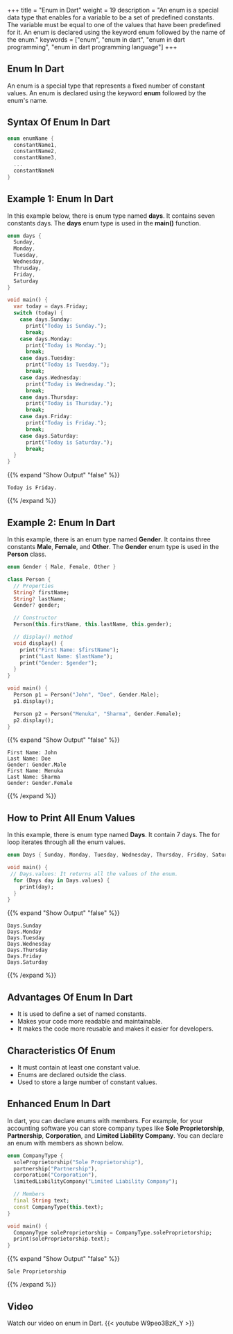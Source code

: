 +++
title = "Enum in Dart"
weight = 19
description = "An enum is a special data type that enables for a variable to be a set of predefined constants. The variable must be equal to one of the values that have been predefined for it. An enum is declared using the keyword enum followed by the name of the enum."
keywords = ["enum", "enum in dart", "enum in dart programming", "enum in dart programming language"]
+++

## Enum In Dart
An enum is a special type that represents a fixed number of constant values. An enum is declared using the keyword **enum** followed by the enum's name. 

## Syntax Of Enum In Dart
```dart
enum enumName {
  constantName1,
  constantName2,
  constantName3,
  ...
  constantNameN
}
```

## Example 1: Enum In Dart
In this example below, there is enum type named **days**. It contains seven constants days. The **days** enum type is used in the **main()** function.

```dart
enum days {
  Sunday,
  Monday,
  Tuesday,
  Wednesday,
  Thrusday,
  Friday,
  Saturday
}

void main() {
  var today = days.Friday;
  switch (today) {
    case days.Sunday:
      print("Today is Sunday.");
      break;
    case days.Monday:
      print("Today is Monday.");
      break;
    case days.Tuesday:
      print("Today is Tuesday.");
      break;
    case days.Wednesday:
      print("Today is Wednesday.");
      break;
    case days.Thursday:
      print("Today is Thursday.");
      break;
    case days.Friday:
      print("Today is Friday.");
      break;
    case days.Saturday:
      print("Today is Saturday.");
      break;
  }
}
```
{{% expand "Show Output" "false" %}}
````plaintext
Today is Friday.
````
{{% /expand %}}

## Example 2: Enum In Dart
In this example, there is an enum type named **Gender**. It contains three constants **Male**, **Female**, and **Other**. The **Gender** enum type is used in the **Person** class.

```dart
enum Gender { Male, Female, Other }

class Person {
  // Properties
  String? firstName;
  String? lastName;
  Gender? gender;

  // Constructor
  Person(this.firstName, this.lastName, this.gender);

  // display() method
  void display() {
    print("First Name: $firstName");
    print("Last Name: $lastName");
    print("Gender: $gender");
  }
}

void main() {
  Person p1 = Person("John", "Doe", Gender.Male);
  p1.display();

  Person p2 = Person("Menuka", "Sharma", Gender.Female);
  p2.display();
}
```
{{% expand "Show Output" "false" %}}
````plaintext
First Name: John
Last Name: Doe
Gender: Gender.Male
First Name: Menuka
Last Name: Sharma
Gender: Gender.Female
````
{{% /expand %}}

## How to Print All Enum Values
In this example, there is enum type named **Days**. It contain 7 days. The for loop iterates through all the enum values.
```dart
enum Days { Sunday, Monday, Tuesday, Wednesday, Thursday, Friday, Saturday }

void main() {
 // Days.values: It returns all the values of the enum.
  for (Days day in Days.values) {
    print(day);
  }
}
```
{{% expand "Show Output" "false" %}}
````plaintext
Days.Sunday
Days.Monday
Days.Tuesday
Days.Wednesday
Days.Thursday
Days.Friday
Days.Saturday
````
{{% /expand %}}

## Advantages Of Enum In Dart
- It is used to define a set of named constants.
- Makes your code more readable and maintainable.
- It makes the code more reusable and makes it easier for developers.

## Characteristics Of Enum
- It must contain at least one constant value.
- Enums are declared outside the class.
- Used to store a large number of constant values. 

## Enhanced Enum In Dart
In dart, you can declare enums with members. For example, for your accounting software you can store company types like **Sole Proprietorship**, **Partnership**, **Corporation**, and **Limited Liability Company**. You can declare an enum with members as shown below.

```dart
enum CompanyType {
  soleProprietorship("Sole Proprietorship"),
  partnership("Partnership"),
  corporation("Corporation"),
  limitedLiabilityCompany("Limited Liability Company");

  // Members
  final String text;
  const CompanyType(this.text);
}

void main() {
  CompanyType soleProprietorship = CompanyType.soleProprietorship;
  print(soleProprietorship.text);
}
```
{{% expand "Show Output" "false" %}}
````plaintext
Sole Proprietorship
````
{{% /expand %}}

## Video
Watch our video on enum in Dart.
{{< youtube W9peo3BzK_Y >}}
